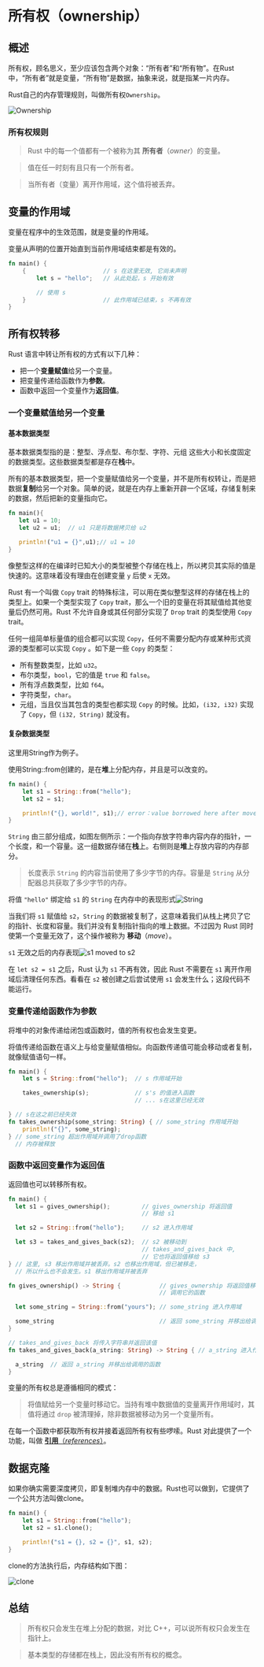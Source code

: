 # 所有权（ownership）

## 概述

所有权，顾名思义，至少应该包含两个对象：“所有者”和“所有物”。在Rust中，“所有者”就是变量，“所有物”是数据，抽象来说，就是指某一片内存。

Rust自己的内存管理规则，叫做所有权`Ownership`。

![Ownership](./../../static/images/rust_ownership.jpg)

### 所有权规则

> Rust 中的每一个值都有一个被称为其 **所有者**（*owner*）的变量。

> 值在任一时刻有且只有一个所有者。

> 当所有者（变量）离开作用域，这个值将被丢弃。

## 变量的作用域

变量在程序中的生效范围，就是变量的作用域。

变量从声明的位置开始直到当前作用域结束都是有效的。

```rust
fn main() {
    {                      // s 在这里无效, 它尚未声明
        let s = "hello";   // 从此处起，s 开始有效

        // 使用 s
    }                      // 此作用域已结束，s 不再有效
}
```

## 所有权转移

Rust 语言中转让所有权的方式有以下几种：

- 把一个**变量赋值**给另一个变量。
- 把变量传递给函数作为**参数**。
- 函数中返回一个变量作为**返回值**。

### 一个变量赋值给另一个变量

#### 基本数据类型

基本数据类型指的是：整型、浮点型、布尔型、字符、元组 这些大小和长度固定的数据类型。这些数据类型都是存在**栈**中。

所有的基本数据类型，把一个变量赋值给另一个变量，并不是所有权转让，而是把数据**复制**给另一个对象。简单的说，就是在内存上重新开辟一个区域，存储复制来的数据，然后把新的变量指向它。

```rust
fn main(){
   let u1 = 10;
   let u2 = u1;  // u1 只是将数据拷贝给 u2

   println!("u1 = {}",u1);// u1 = 10
}
```

像整型这样的在编译时已知大小的类型被整个存储在栈上，所以拷贝其实际的值是快速的。这意味着没有理由在创建变量 `y` 后使 `x` 无效。

Rust 有一个叫做 `Copy` trait 的特殊标注，可以用在类似整型这样的存储在栈上的类型上。如果一个类型实现了 `Copy` trait，那么一个旧的变量在将其赋值给其他变量后仍然可用。Rust 不允许自身或其任何部分实现了 `Drop` trait 的类型使用 `Copy` trait。

任何一组简单标量值的组合都可以实现 `Copy`，任何不需要分配内存或某种形式资源的类型都可以实现 `Copy` 。如下是一些 `Copy` 的类型：

- 所有整数类型，比如 `u32`。
- 布尔类型，`bool`，它的值是 `true` 和 `false`。
- 所有浮点数类型，比如 `f64`。
- 字符类型，`char`。
- 元组，当且仅当其包含的类型也都实现 `Copy` 的时候。比如，`(i32, i32)` 实现了 `Copy`，但 `(i32, String)` 就没有。

#### 复杂数据类型

这里用String作为例子。

使用String::from创建的，是在**堆**上分配内存，并且是可以改变的。

```rust
fn main() {
    let s1 = String::from("hello");
    let s2 = s1;

    println!("{}, world!", s1);// error：value borrowed here after move
}
```

`String` 由三部分组成，如图左侧所示：一个指向存放字符串内容内存的指针，一个长度，和一个容量。这一组数据存储在**栈**上。右侧则是**堆**上存放内容的内存部分。

> 长度表示 `String` 的内容当前使用了多少字节的内存。容量是 `String` 从分配器总共获取了多少字节的内存。

将值 `"hello"` 绑定给 `s1` 的 `String` 在内存中的表现形式![String](../../static/images/trpl04-01.svg)

当我们将 `s1` 赋值给 `s2`，`String` 的数据被复制了，这意味着我们从栈上拷贝了它的指针、长度和容量。我们并没有复制指针指向的堆上数据。不过因为 Rust 同时使第一个变量无效了，这个操作被称为 **移动**（*move*）。

`s1` 无效之后的内存表现![s1 moved to s2](../../static/images/trpl04-04.svg)

在 `let s2 = s1` 之后，Rust 认为 `s1` 不再有效，因此 Rust 不需要在 `s1` 离开作用域后清理任何东西。看看在 `s2` 被创建之后尝试使用 `s1` 会发生什么；这段代码不能运行。

### 变量传递给函数作为参数

将堆中的对象传递给闭包或函数时，值的所有权也会发生变更。

将值传递给函数在语义上与给变量赋值相似。向函数传递值可能会移动或者复制，就像赋值语句一样。

```rust
fn main() {
    let s = String::from("hello");  // s 作用域开始

    takes_ownership(s);             // s's 的值进入函数
                                    // ... s在这里已经无效

} // s在这之前已经失效
fn takes_ownership(some_string: String) { // some_string 作用域开始
    println!("{}", some_string);
} // some_string 超出作用域并调用了drop函数
  // 内存被释放
```

### 函数中返回变量作为返回值

返回值也可以转移所有权。

```rust
fn main() {
  let s1 = gives_ownership();         // gives_ownership 将返回值
                                      // 移给 s1

  let s2 = String::from("hello");     // s2 进入作用域

  let s3 = takes_and_gives_back(s2);  // s2 被移动到
                                      // takes_and_gives_back 中,
                                      // 它也将返回值移给 s3
} // 这里, s3 移出作用域并被丢弃。s2 也移出作用域，但已被移走，
  // 所以什么也不会发生。s1 移出作用域并被丢弃

fn gives_ownership() -> String {           // gives_ownership 将返回值移动给
                                           // 调用它的函数

  let some_string = String::from("yours"); // some_string 进入作用域

  some_string                              // 返回 some_string 并移出给调用的函数
}

// takes_and_gives_back 将传入字符串并返回该值
fn takes_and_gives_back(a_string: String) -> String { // a_string 进入作用域

  a_string  // 返回 a_string 并移出给调用的函数
}
```

变量的所有权总是遵循相同的模式：

> 将值赋给另一个变量时移动它。当持有堆中数据值的变量离开作用域时，其值将通过 `drop` 被清理掉，除非数据被移动为另一个变量所有。

在每一个函数中都获取所有权并接着返回所有权有些啰嗦。Rust 对此提供了一个功能，叫做 [**引用**（*references*）](/syntax_base/ownership/references)。

## 数据克隆

如果你确实需要深度拷贝，即复制堆内存中的数据。Rust也可以做到，它提供了一个公共方法叫做clone。

```rust
fn main() {
    let s1 = String::from("hello");
    let s2 = s1.clone();

    println!("s1 = {}, s2 = {}", s1, s2);
}
```

clone的方法执行后，内存结构如下图：

![clone](../../static/images/trpl04-03.svg)

## 总结

> 所有权只会发生在堆上分配的数据，对比 C++，可以说所有权只会发生在指针上。

> 基本类型的存储都在栈上，因此没有所有权的概念。

